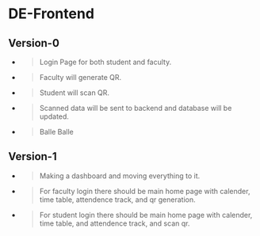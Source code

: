 # DE-Frontend

## Version-0
- > Login Page for both student and faculty.
- > Faculty will generate QR.
- > Student will scan QR.
- > Scanned data will be sent to backend and database will be updated.
- > Balle Balle

## Version-1
- > Making a dashboard and moving everything to it.
- > For faculty login there should be main home page with calender, time table, attendence track, and qr generation.
- > For student login there should be main home page with calender, time table, and attendence track, and scan qr.